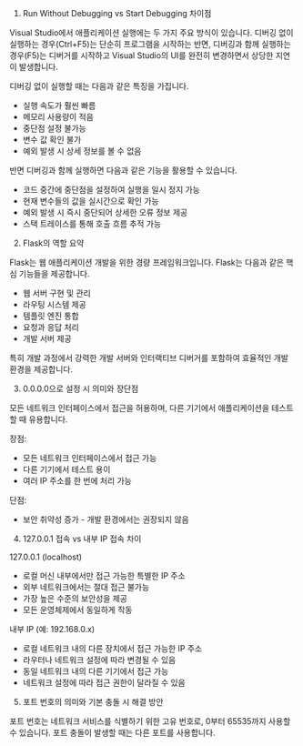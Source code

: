 1. Run Without Debugging vs Start Debugging 차이점

Visual Studio에서 애플리케이션 실행에는 두 가지 주요 방식이 있습니다. 디버깅 없이 실행하는 경우(Ctrl+F5)는 단순히 프로그램을 시작하는 반면, 디버깅과 함께 실행하는 경우(F5)는 디버거를 시작하고 Visual Studio의 UI를 완전히 변경하면서 상당한 지연이 발생합니다.

디버깅 없이 실행할 때는 다음과 같은 특징을 가집니다.

- 실행 속도가 훨씬 빠름
- 메모리 사용량이 적음
- 중단점 설정 불가능
- 변수 값 확인 불가
- 예외 발생 시 상세 정보를 볼 수 없음

반면 디버깅과 함께 실행하면 다음과 같은 기능을 활용할 수 있습니다.

- 코드 중간에 중단점을 설정하여 실행을 일시 정지 가능
- 현재 변수들의 값을 실시간으로 확인 가능
- 예외 발생 시 즉시 중단되어 상세한 오류 정보 제공
- 스택 트레이스를 통해 호출 흐름 추적 가능

2. Flask의 역할 요약

Flask는 웹 애플리케이션 개발을 위한 경량 프레임워크입니다. Flask는 다음과 같은 핵심 기능들을 제공합니다.

- 웹 서버 구현 및 관리
- 라우팅 시스템 제공
- 템플릿 엔진 통합
- 요청과 응답 처리
- 개발 서버 제공

특히 개발 과정에서 강력한 개발 서버와 인터랙티브 디버거를 포함하여 효율적인 개발 환경을 제공합니다.

3. 0.0.0.0으로 설정 시 의미와 장단점

모든 네트워크 인터페이스에서 접근을 허용하며, 다른 기기에서 애플리케이션을 테스트할 때 유용합니다.

장점:

- 모든 네트워크 인터페이스에서 접근 가능
- 다른 기기에서 테스트 용이
- 여러 IP 주소를 한 번에 처리 가능

단점:

- 보안 취약성 증가 - 개발 환경에서는 권장되지 않음

4. 127.0.0.1 접속 vs 내부 IP 접속 차이

127.0.0.1 (localhost)

- 로컬 머신 내부에서만 접근 가능한 특별한 IP 주소
- 외부 네트워크에서는 절대 접근 불가능
- 가장 높은 수준의 보안성을 제공
- 모든 운영체제에서 동일하게 작동

내부 IP (예: 192.168.0.x)

- 로컬 네트워크 내의 다른 장치에서 접근 가능한 IP 주소
- 라우터나 네트워크 설정에 따라 변경될 수 있음
- 동일 네트워크 내의 다른 기기에서 접근 가능
- 네트워크 설정에 따라 접근 권한이 달라질 수 있음

5. 포트 번호의 의미와 기본 충돌 시 해결 방안

포트 번호는 네트워크 서비스를 식별하기 위한 고유 번호로, 0부터 65535까지 사용할 수 있습니다. 포트 충돌이 발생할 때는 다른 포트를 사용합니다.
